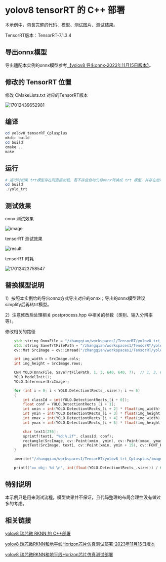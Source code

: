 # yolov8 tensorRT 的 C++ 部署

本示例中，包含完整的代码、模型、测试图片、测试结果。

TensorRT版本：TensorRT-7.1.3.4

## 导出onnx模型

导出适配本实例的onnx模型参考[【yolov8 导出onnx-2023年11月15日版本】](https://blog.csdn.net/zhangqian_1/article/details/134438275)。

## 修改的 TensorRT 位置
修改 CMakeLists.txt 对应的TensorRT版本

![17012439652981](https://github.com/cqu20160901/yolov8_tensorRT_Cplusplus/assets/22290931/68586322-556a-42ef-8444-1064b42c86f9)


## 编译
```powershell
cd yolov8_tensorRT_Cplusplus
mkdir build
cd build
cmake ..
make
```

## 运行

```powershell
# 运行时如果.trt模型存在则直接加载，若不存会自动先将onnx转换成 trt 模型，并存在给定的位置，然后运行推理。
cd build
./yolo_trt
```

## 测试效果

onnx 测试效果

![image](https://github.com/cqu20160901/yolov8_tensorRT_Cplusplus/assets/22290931/8574c0ce-fc56-4b3c-9c7e-ec31e29b01ed)

tensorRT 测试效果

![result](https://github.com/cqu20160901/yolov8_tensorRT_Cplusplus/assets/22290931/29a8115d-a5ce-4c58-9b1a-c48766cdfcd5)

tensorRT 时耗

![17012423758547](https://github.com/cqu20160901/yolov8_tensorRT_Cplusplus/assets/22290931/d2b2772a-db28-4a44-979e-5cad89a15ed5)

## 替换模型说明

1）按照本实例给的导出onnx方式导出对应的onnx；导出的onnx模型建议simplify后再转trt模型。

2）注意修改后处理相关 postprocess.hpp 中相关的参数（类别、输入分辨率等）。

修改相关的路径
```cpp
    std::string OnnxFile = "/zhangqian/workspaces1/TensorRT/yolov8_trt_Cplusplus/models/yolov8n_ZQ.onnx";
    std::string SaveTrtFilePath = "/zhangqian/workspaces1/TensorRT/yolov8_trt_Cplusplus/models/yolov8n_ZQ.trt";
    cv::Mat SrcImage = cv::imread("/zhangqian/workspaces1/TensorRT/yolov8_trt_Cplusplus/images/test.jpg");

    int img_width = SrcImage.cols;
    int img_height = SrcImage.rows;

    CNN YOLO(OnnxFile, SaveTrtFilePath, 1, 3, 640, 640, 7);  // 1, 3, 640, 640, 7 前四个为模型输入的NCWH, 7为模型输出叶子节点的个数+1，（本示例中的onnx模型输出有6个叶子节点，再+1=7）
    YOLO.ModelInit();
    YOLO.Inference(SrcImage);

    for (int i = 0; i < YOLO.DetectiontRects_.size(); i += 6)
    {
        int classId = int(YOLO.DetectiontRects_[i + 0]);
        float conf = YOLO.DetectiontRects_[i + 1];
        int xmin = int(YOLO.DetectiontRects_[i + 2] * float(img_width) + 0.5);
        int ymin = int(YOLO.DetectiontRects_[i + 3] * float(img_height) + 0.5);
        int xmax = int(YOLO.DetectiontRects_[i + 4] * float(img_width) + 0.5);
        int ymax = int(YOLO.DetectiontRects_[i + 5] * float(img_height) + 0.5);

        char text1[256];
        sprintf(text1, "%d:%.2f", classId, conf);
        rectangle(SrcImage, cv::Point(xmin, ymin), cv::Point(xmax, ymax), cv::Scalar(255, 0, 0), 2);
        putText(SrcImage, text1, cv::Point(xmin, ymin + 15), cv::FONT_HERSHEY_SIMPLEX, 0.7, cv::Scalar(0, 0, 255), 2);
    }

    imwrite("/zhangqian/workspaces1/TensorRT/yolov8_trt_Cplusplus/images/result.jpg", SrcImage);

    printf("== obj: %d \n", int(float(YOLO.DetectiontRects_.size()) / 6.0));

```

## 特别说明

本示例只是用来测试流程，模型效果并不保证，且代码整理的布局合理性没有做过多的考虑。

## 相关链接

[yolov8 瑞芯微 RKNN 的 C++部署](https://github.com/cqu20160901/yolov8n_onnx_tensorRT_rknn_horizon)

[yolov8 瑞芯微RKNN和地平线Horizon芯片仿真测试部署-2023年11月15日版本](https://blog.csdn.net/zhangqian_1/article/details/134438275)

[yolov8 瑞芯微RKNN和地平线Horizon芯片仿真测试部署](https://blog.csdn.net/zhangqian_1/article/details/128918268)

